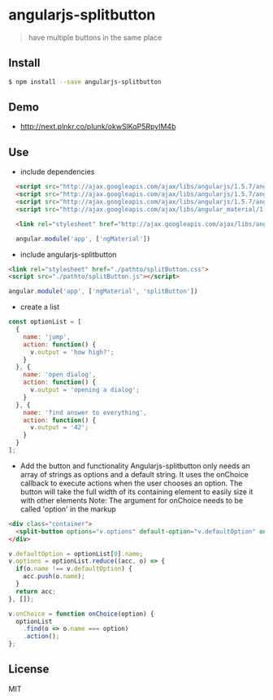 # angularjs-splitbutton

> have multiple buttons in the same place

## Install

```sh
$ npm install --save angularjs-splitbutton
```

## Demo

- http://next.plnkr.co/plunk/okwSlKqP5RpyIM4b

## Use

- include dependencies
```html
  <script src="http://ajax.googleapis.com/ajax/libs/angularjs/1.5.7/angular.js"></script>
  <script src="http://ajax.googleapis.com/ajax/libs/angularjs/1.5.7/angular-animate.min.js"></script>
  <script src="http://ajax.googleapis.com/ajax/libs/angularjs/1.5.7/angular-aria.min.js"></script>
  <script src="http://ajax.googleapis.com/ajax/libs/angular_material/1.1.1/angular-material.min.js"></script>

  <link rel="stylesheet" href="http://ajax.googleapis.com/ajax/libs/angular_material/1.1.1/angular-material.min.css">
```
```js
  angular.module('app', ['ngMaterial'])
```

- include angularjs-splitbutton
```html
<link rel="stylesheet" href="./pathto/splitButton.css">
<script src="./pathto/splitButton.js"></script>
```
```js
angular.module('app', ['ngMaterial', 'splitButton'])
```

- create a list
```js
const optionList = [
  {
    name: 'jump',
    action: function() {
      v.output = 'how high?';
    }
  }, {
    name: 'open dialog',
    action: function() {
      v.output = 'opening a dialog';
    }
  }, {
    name: 'find answer to everything',
    action: function() {
      v.output = '42';
    }
  }
];
```
- Add the button and functionality 
Angularjs-splitbutton only needs an array of strings as options and a default string.
It uses the onChoice callback to execute actions when the user chooses an option.
The button will take the full width of its containing element to easily size it with other elements
Note: The argument for onChoice needs to be called 'option' in the markup
```html
<div class="container">
  <split-button options="v.options" default-option="v.defaultOption" on-choice="v.onChoice(option)"></split-button>
</div>
```
```js
v.defaultOption = optionList[0].name;
v.options = optionList.reduce((acc, o) => {
  if(o.name !== v.defaultOption) {
    acc.push(o.name);
  }
  return acc;
}, []);

v.onChoice = function onChoice(option) {
  optionList
    .find(o => o.name === option)
    .action();
};
```


## License

MIT
